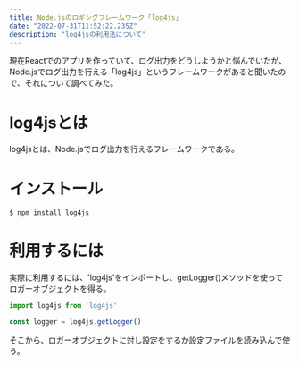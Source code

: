 ```yaml
---
title: Node.jsのロギングフレームワーク「log4js」
date: "2022-07-31T11:52:22.235Z"
description: "log4jsの利用法について"
---
```


現在Reactでのアプリを作っていて、ログ出力をどうしようかと悩んでいたが、
Node.jsでログ出力を行える「log4js」というフレームワークがあると聞いたので、それについて調べてみた。

# log4jsとは

log4jsとは、Node.jsでログ出力を行えるフレームワークである。



# インストール

```
$ npm install log4js
```

# 利用するには

実際に利用するには、'log4js'をインポートし、getLogger()メソッドを使ってロガーオブジェクトを得る。

```javascript
import log4js from 'log4js'

const logger = log4js.getLogger()
```

そこから、ロガーオブジェクトに対し設定をするか設定ファイルを読み込んで使う。